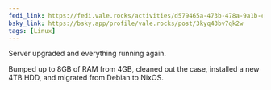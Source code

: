 ```yaml
---
fedi_link: https://fedi.vale.rocks/activities/d579465a-473b-478a-9a1b-c7dba456ba0a
bsky_link: https://bsky.app/profile/vale.rocks/post/3kyq43bv7qk2w
tags: [Linux]
---
```


Server upgraded and everything running again.

Bumped up to 8GB of RAM from 4GB, cleaned out the case, installed a new 4TB HDD, and migrated from Debian to NixOS.
